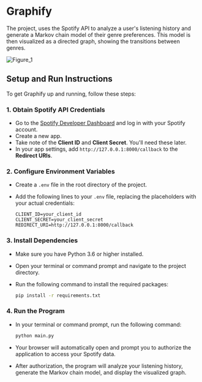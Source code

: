 # Graphify

The project, uses the Spotify API to analyze a user's listening history and generate a Markov chain model of their genre preferences. This model is then visualized as a directed graph, showing the transitions between genres.

![Figure_1](https://github.com/user-attachments/assets/7d5d7e39-bcb1-496c-a90f-19691cb20a1e)

## Setup and Run Instructions

To get Graphify up and running, follow these steps:

### 1. Obtain Spotify API Credentials

*   Go to the [Spotify Developer Dashboard](https://developer.spotify.com/dashboard/) and log in with your Spotify account.
*   Create a new app.
*   Take note of the **Client ID** and **Client Secret**. You'll need these later.
*   In your app settings, add `http://127.0.0.1:8000/callback` to the **Redirect URIs**.

### 2. Configure Environment Variables

*   Create a `.env` file in the root directory of the project.
*   Add the following lines to your `.env` file, replacing the placeholders with your actual credentials:

    ```
    CLIENT_ID=your_client_id
    CLIENT_SECRET=your_client_secret
    REDIRECT_URI=http://127.0.0.1:8000/callback
    ```

### 3. Install Dependencies

*   Make sure you have Python 3.6 or higher installed.
*   Open your terminal or command prompt and navigate to the project directory.
*   Run the following command to install the required packages:

    ```bash
    pip install -r requirements.txt
    ```

### 4. Run the Program

*   In your terminal or command prompt, run the following command:

    ```bash
    python main.py
    ```

*   Your browser will automatically open and prompt you to authorize the application to access your Spotify data.
*   After authorization, the program will analyze your listening history, generate the Markov chain model, and display the visualized graph.
